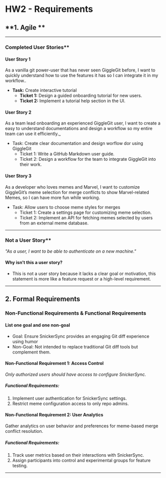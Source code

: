 # HW2 - Requirements

## **1. Agile **

---

### Completed User Stories\*\*

#### User Story 1

As a vanilla git power-user that has never seen GiggleGit before, I want to quickly understand how to use the features it has so I can integrate it in my workflow..

- **Task:** Create interactive tutorial
  - **Ticket 1:** Design a guided onboarding tutorial for new users.
  - **Ticket 2:** Implement a tutorial help section in the UI.

#### User Story 2

As a team lead onboarding an experienced GiggleGit user, I want to create a easy to understand documentations and design a workflow so my entire team can use it efficiently.\_

- Task: Create clear documentation and design worflow dor using GiggleGit
  - Ticket 1: Write a GitHub Markdown user guide.
  - Ticket 2: Design a workflow for the team to integrate GiggleGit into their work.

#### User Story 3

As a developer who loves memes and Marvel, I want to customize GiggleGit’s meme selection for merge conflicts to show Marvel-related Memes, so I can have more fun while working.

- Task: Allow users to choose meme styles for merges
  - Ticket 1: Create a settings page for customizing meme selection.
  - Ticket 2: Implement an API for fetching memes selected by users from an external meme database.

---

### Not a User Story\*\*

_"As a user, I want to be able to authenticate on a new machine."_

#### Why isn’t this a user story?

- This is not a user story because it lacks a clear goal or motivation, this statement is more like a feature request or a high-level requirement.

---

## 2. Formal Requirements

### Non-Functional Requirements & Functional Requirements

#### List one goal and one non-goal

- Goal: Ensure SnickerSync provides an engaging Git diff experience using humor
- Non-Goal: Not intended to replace traditional Git diff tools but complement them.

#### Non-Functional Requirement 1: Access Control

_Only authorized users should have access to configure SnickerSync._

##### Functional Requirements:

1. Implement user authentication for SnickerSync settings.
2. Restrict meme configuration access to only repo admins.

#### Non-Functional Requirement 2: User Analytics

Gather analytics on user behavior and preferences for meme-based merge conflict resolution.

##### Functional Requirements:

1. Track user metrics based on their interactions with SnickerSync.
2. Assign participants into control and experimental groups for feature testing.

---
